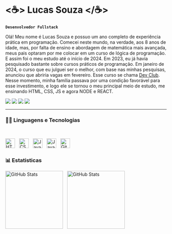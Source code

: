 # <☕> Lucas Souza </☕>
**`Desenvolvedor Fullstack`** 
<p>Olá! Meu nome é Lucas Souza e possuo um ano completo de experiência prática em programação. Comecei neste mundo, na verdade, aos 8 anos de idade, mas, por falta de ensino e abordagem de matemática mais avançada, meus pais optaram por me colocar em um curso de lógica de programação. E assim foi o meu estudo até o início de 2024. Em 2023, eu já havia pesquisado bastante sobre cursos práticos de programação. Em janeiro de 2024, o curso que eu julguei ser o melhor, com base nas minhas pesquisas, anunciou que abriria vagas em fevereiro. Esse curso se chama <a href=“https://rodolfomori.com.br/devclub-n1/“>Dev Club</a>. Nesse momento, minha família passava por uma condição favorável para esse investimento, e logo ele se tornou o meu principal meio de estudo, me ensinando HTML, CSS, JS e agora NODE e REACT.<p>
  <a href="https://www.instagram.com/lucas_sscunha"><img src="https://img.shields.io/badge/Instagram-E4405F?style=for-the-badge&logo=instagram&logoColor=white"></a>
  <a href="https://www.instagram.com/lucas_sscunha"><img src="https://img.shields.io/badge/Gmail-D14836?style=for-the-badge&logo=gmail&logoColor=white"></a>
  <a href="https://www.instagram.com/lucas_sscunha"><img src="https://img.shields.io/badge/linkedin-%230077B5.svg?style=for-the-badge&logo=linkedin&logoColor=white"></a>
  <a href="https://www.instagram.com/lucas_sscunha"><img src="https://img.shields.io/badge/X-%23000000.svg?style=for-the-badge&logo=X&logoColor=white"></a>

---
### 👨‍💻 Linguagens e Tecnologias
<br>

<img 
    align="left" 
    alt="HTML"
    title="HTML" 
    width="30px" 
    style="padding-right: 10px;" 
    src="https://cdn.jsdelivr.net/gh/devicons/devicon@latest/icons/html5/html5-original.svg" 
/>
<img 
    align="left" 
    alt="CSS" 
    title="CSS"
    width="30px" 
    style="padding-right: 10px;" 
    src="https://cdn.jsdelivr.net/gh/devicons/devicon@latest/icons/css3/css3-original.svg" 
/>
<img 
    align="left" 
    alt="JavaScript" 
    title="JavaScript"
    width="30px" 
    style="padding-right: 10px;" 
    src="https://cdn.jsdelivr.net/gh/devicons/devicon@latest/icons/javascript/javascript-original.svg" 
/>
<img 
   align="left" 
    alt="JavaScript" 
    title="JavaScript"
    width="30px" 
    style="padding-right: 10px;" 
  src="https://cdn.jsdelivr.net/gh/devicons/devicon@latest/icons/nodejs/nodejs-original-wordmark.svg" />
  <img 
    align="left" 
    alt="Git" 
    title="Git"
    width="30px" 
    style="padding-right: 10px;" 
    src="https://cdn.jsdelivr.net/gh/devicons/devicon@latest/icons/git/git-original.svg" 
/>
<br>
<br>
### 📊 Estatisticas


<p>
  <img 
    align="left" 
    alt="GitHub Stats" 
    height="180" 
    style="padding-right: 10px;" 
    src="https://github-readme-stats.vercel.app/api?username=Lucas-S-S-Cunha&show_icons=true&theme=tokyonight&include_all_commits=true&locale=pt-br" 
  />

<img 
      align="left" 
      alt="GitHub Stats" 
      height="180" 
      src="https://github-readme-stats.vercel.app/api/top-langs/?username=Lucas-S-S-Cunha&theme=tokyonight&layout=compact&custom_title=Tecnologias&langs_count=9" 
  />

</p>
